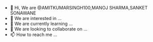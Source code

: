 - 👋 Hi, We are  @AMITKUMARSINGH100,MANOJ SHARMA,SANKET SONAWANE
- 👀 We are interested in ...
- 🌱 We are currently learning ...
- 💞️ We are looking to collaborate on ...
- 📫 How to reach me ...

<!---
AMITKUMARSINGH100/AMITKUMARSINGH100 is a ✨ special ✨ repository because its `README.md` (this file) appears on your GitHub profile.
You can click the Preview link to take a look at your changes.
--->
